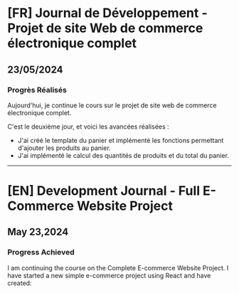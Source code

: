 # [FR] Journal de Développement - Projet de site Web de commerce électronique complet

## 23/05/2024

### Progrès Réalisés

Aujourd'hui, je continue le cours sur le projet de site web de commerce électronique complet.

C'est le deuxième jour, et voici les avancées réalisées :

- J'ai créé le template du panier et implémenté les fonctions permettant d'ajouter les produits au panier.
- J'ai implémenté le calcul des quantités de produits et du total du panier.

---

# [EN] Development Journal - Full E-Commerce Website Project

## May 23,2024

### Progress Achieved

I am continuing the course on the Complete E-commerce Website Project. I have started a new simple e-commerce project using React and have created:
